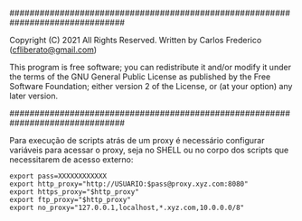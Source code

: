 ###############################################################################
 
  Copyright (C) 2021 All Rights Reserved.
  Written by Carlos Frederico (cfliberato@gmail.com)
 
  This program is free software; you can redistribute it and/or
  modify it under the terms of the GNU General Public License
  as published by the Free Software Foundation; either version
  2 of the License, or (at your option) any later version.
 
###############################################################################

Para execução de scripts atrás de um proxy é necessário configurar variáveis para acessar o proxy, seja no SHELL ou
no corpo dos scripts que necessitarem de acesso externo:

	export pass=XXXXXXXXXXXX
	export http_proxy="http://USUARIO:$pass@proxy.xyz.com:8080"
	export https_proxy="$http_proxy"
	export ftp_proxy="$http_proxy"
	export no_proxy="127.0.0.1,localhost,*.xyz.com,10.0.0.0/8"


